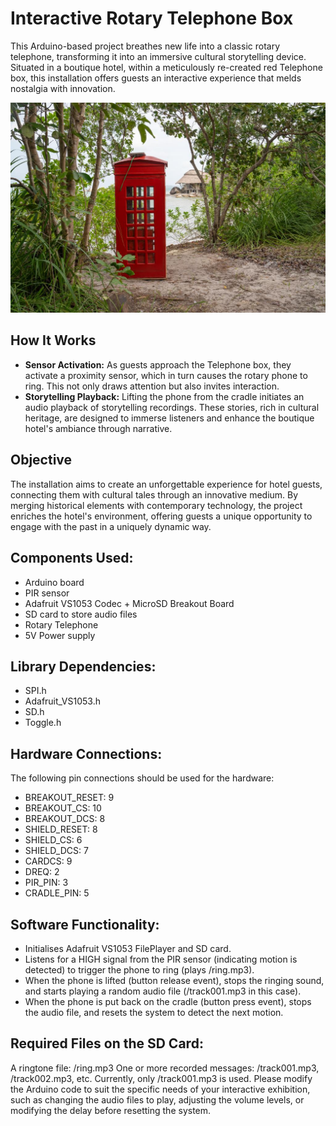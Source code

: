 
# Interactive Rotary Telephone Box
This Arduino-based project breathes new life into a classic rotary telephone, transforming it into an immersive cultural storytelling device. Situated in a boutique hotel, within a meticulously re-created red Telephone box, this installation offers guests an interactive experience that melds nostalgia with innovation.

![Red Telephone Box](/img/red-telphone-box.jpeg)

## How It Works
- **Sensor Activation:** As guests approach the Telephone box, they activate a proximity sensor, which in turn causes the rotary phone to ring. This not only draws attention but also invites interaction.
- **Storytelling Playback:** Lifting the phone from the cradle initiates an audio playback of storytelling recordings. These stories, rich in cultural heritage, are designed to immerse listeners and enhance the boutique hotel's ambiance through narrative.

## Objective

The installation aims to create an unforgettable experience for hotel guests, connecting them with cultural tales through an innovative medium. By merging historical elements with contemporary technology, the project enriches the hotel's environment, offering guests a unique opportunity to engage with the past in a uniquely dynamic way.
## Components Used:
- Arduino board
- PIR sensor
- Adafruit VS1053 Codec + MicroSD Breakout Board
- SD card to store audio files
- Rotary Telephone
- 5V Power supply

## Library Dependencies:
- SPI.h
- Adafruit_VS1053.h
- SD.h
- Toggle.h

## Hardware Connections:
The following pin connections should be used for the hardware:

- BREAKOUT_RESET: 9
- BREAKOUT_CS: 10
- BREAKOUT_DCS: 8
- SHIELD_RESET: 8
- SHIELD_CS: 6
- SHIELD_DCS: 7
- CARDCS: 9
- DREQ: 2
- PIR_PIN: 3
- CRADLE_PIN: 5

## Software Functionality:
- Initialises Adafruit VS1053 FilePlayer and SD card.
- Listens for a HIGH signal from the PIR sensor (indicating motion is detected) to trigger the phone to ring (plays /ring.mp3).
- When the phone is lifted (button release event), stops the ringing sound, and starts playing a random audio file (/track001.mp3 in this case).
- When the phone is put back on the cradle (button press event), stops the audio file, and resets the system to detect the next motion.

## Required Files on the SD Card:
A ringtone file: /ring.mp3
One or more recorded messages: /track001.mp3, /track002.mp3, etc. Currently, only /track001.mp3 is used.
Please modify the Arduino code to suit the specific needs of your interactive exhibition, such as changing the audio files to play, adjusting the volume levels, or modifying the delay before resetting the system.

